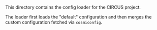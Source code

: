 This directory contains the config loader for the CIRCUS project.

The loader first loads the "default" configuration and then
merges the custom configuration fetched via `cosmiconfig`.

